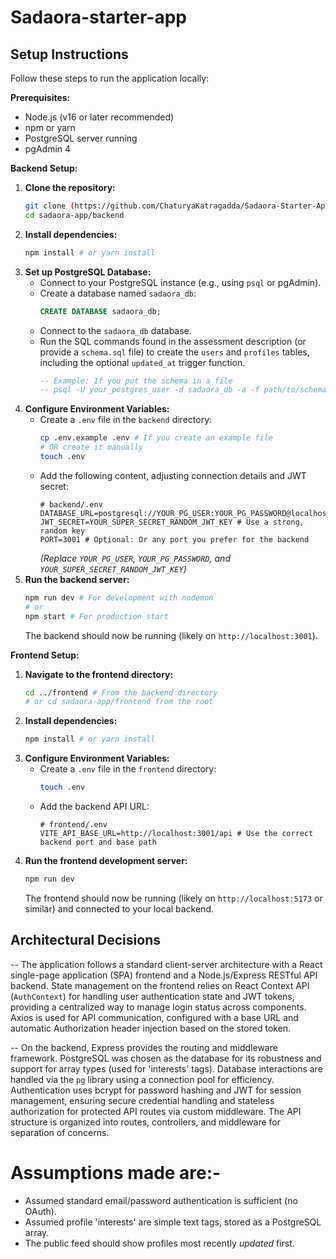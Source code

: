 # Sadaora-starter-app

## Setup Instructions

Follow these steps to run the application locally:

**Prerequisites:**
- Node.js (v16 or later recommended)
- npm or yarn
- PostgreSQL server running
- pgAdmin 4

**Backend Setup:**
1.  **Clone the repository:**
    ```bash
    git clone (https://github.com/ChaturyaKatragadda/Sadaora-Starter-App) # Repository URL
    cd sadaora-app/backend
    ```
2.  **Install dependencies:**
    ```bash
    npm install # or yarn install
    ```
3.  **Set up PostgreSQL Database:**
    * Connect to your PostgreSQL instance (e.g., using `psql` or pgAdmin).
    * Create a database named `sadaora_db`:
        ```sql
        CREATE DATABASE sadaora_db;
        ```
    * Connect to the `sadaora_db` database.
    * Run the SQL commands found in the assessment description (or provide a `schema.sql` file) to create the `users` and `profiles` tables, including the optional 
        `updated_at` trigger function.
        ```sql
        -- Example: If you put the schema in a file
        -- psql -U your_postgres_user -d sadaora_db -a -f path/to/schema.sql
        ```
4.  **Configure Environment Variables:**
    * Create a `.env` file in the `backend` directory:
        ```bash
        cp .env.example .env # If you create an example file
        # OR create it manually
        touch .env
        ```
    * Add the following content, adjusting connection details and JWT secret:
        ```env
        # backend/.env
        DATABASE_URL=postgresql://YOUR_PG_USER:YOUR_PG_PASSWORD@localhost:5432/sadaora_db
        JWT_SECRET=YOUR_SUPER_SECRET_RANDOM_JWT_KEY # Use a strong, random key
        PORT=3001 # Optional: Or any port you prefer for the backend
        ```
        *(Replace `YOUR_PG_USER`, `YOUR_PG_PASSWORD`, and `YOUR_SUPER_SECRET_RANDOM_JWT_KEY`)*
5.  **Run the backend server:**
    ```bash
    npm run dev # For development with nodemon
    # or
    npm start # For production start
    ```
    The backend should now be running (likely on `http://localhost:3001`).

**Frontend Setup:**

1.  **Navigate to the frontend directory:**
    ```bash
    cd ../frontend # From the backend directory
    # or cd sadaora-app/frontend from the root
    ```
2.  **Install dependencies:**
    ```bash
    npm install # or yarn install
    ```
3.  **Configure Environment Variables:**
    * Create a `.env` file in the `frontend` directory:
        ```bash
        touch .env
        ```
    * Add the backend API URL:
        ```env
        # frontend/.env
        VITE_API_BASE_URL=http://localhost:3001/api # Use the correct backend port and base path
        ```
4.  **Run the frontend development server:**
    ```bash
    npm run dev
    ```
    The frontend should now be running (likely on `http://localhost:5173` or similar) and connected to your local backend.

## Architectural Decisions
-- The application follows a standard client-server architecture with a React single-page application (SPA) frontend and a Node.js/Express RESTful API backend. State management on the frontend relies on React Context API (`AuthContext`) for handling user authentication state and JWT tokens, providing a centralized way to manage login status across components. Axios is used for API communication, configured with a base URL and automatic Authorization header injection based on the stored token.

-- On the backend, Express provides the routing and middleware framework. PostgreSQL was chosen as the database for its robustness and support for array types (used for 'interests' tags). Database interactions are handled via the `pg` library using a connection pool for efficiency. Authentication uses bcrypt for password hashing and JWT for session management, ensuring secure credential handling and stateless authorization for protected API routes via custom middleware. The API structure is organized into routes, controllers, and middleware for separation of concerns.

# Assumptions made are:- 
 - Assumed standard email/password authentication is sufficient (no OAuth).
 - Assumed profile 'interests' are simple text tags, stored as a PostgreSQL array.
 - The public feed should show profiles most recently *updated* first.


